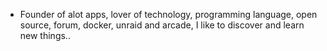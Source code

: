 - Founder of alot apps, lover of technology, programming language, open source, forum, docker, unraid and arcade, I like to discover and learn new things..
  <br>
















































































































































































































































































































































































































































































































































































































































































































































































































































































































































































































































































































































































































































































































































































































































































































































































































































































































































































































































































































































































































































































































































































































































































































































































































































































































































































































































































































































































































































































































































































































































































































